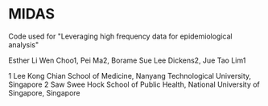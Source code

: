 # MIDAS

Code used for "Leveraging high frequency data for epidemiological analysis"

Esther Li Wen Choo1, Pei Ma2, Borame Sue Lee Dickens2, Jue Tao Lim1
 
1 Lee Kong Chian School of Medicine, Nanyang Technological University, Singapore
2 Saw Swee Hock School of Public Health, National University of Singapore, Singapore


